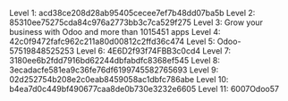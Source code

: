Level 1: acd38ce208d28ab95405cecee7ef7b48dd07ba5b
Level 2: 85310ee75275cda84c976a2773bb3c7ca529f275
Level 3: Grow your business with Odoo and more than 1015451 apps
Level 4: 42c0f9472fafc962c211a80d00812c2ffd36c474
Level 5: Odoo-57519848525253
Level 6: 4E6D2f93f74FBB3c0cd4
Level 7: 3180ee6b2fdd7916bd62244dbfabdfc8368ef545
Level 8: 3ecadacfe581ea9c36fe76df6199745582765693
Level 9: 02d252754b208e2c0eab8459058ac1dbfc786abe
Level 10: b4ea7d0c449bf490677caa8de0b730e3232e6605
Level 11: 6007Odoo57

